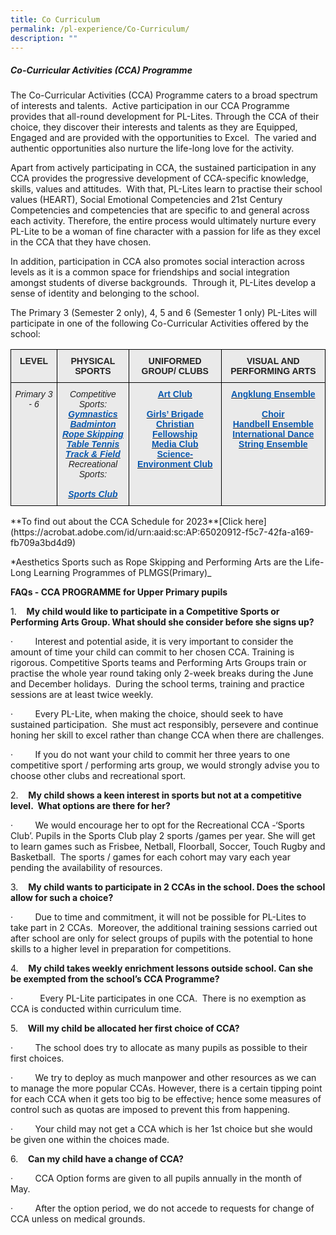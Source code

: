 ```yaml
---
title: Co Curriculum
permalink: /pl-experience/Co-Curriculum/
description: ""
---
```

##### **Co-Curricular Activities (CCA) Programme**  



The&nbsp;Co-Curricular Activities (CCA) Programme caters to a broad spectrum of interests and talents.&nbsp; Active participation in our CCA Programme provides that all-round development for PL-Lites. Through the CCA of their choice, they discover their interests and talents as they are Equipped, Engaged and are provided with the opportunities to&nbsp;Excel.&nbsp; The varied and authentic opportunities also nurture the life-long love for the activity.&nbsp;


Apart from actively participating in CCA, the sustained participation in any CCA provides the progressive development of CCA-specific knowledge, skills, values and attitudes.&nbsp; With that, PL-Lites learn to practise their school values (HEART), Social Emotional Competencies and 21st&nbsp;Century Competencies and competencies that are specific to and general across each activity. Therefore, the entire process would ultimately nurture every PL-Lite to be a woman of fine character with a passion for life as they excel in the CCA that they have chosen.&nbsp;

In addition, participation in CCA also promotes social interaction across levels as it is a common space for friendships and social integration amongst students of diverse backgrounds.&nbsp; Through it, PL-Lites develop a sense of identity and belonging to the school.

The Primary 3 (Semester 2 only), 4, 5 and 6 (Semester 1 only) PL-Lites will participate in one of the following Co-Curricular Activities offered by the school:

<style type="text/css">
.tg  {border-collapse:collapse;border-spacing:0;}
.tg td{border-color:black;border-style:solid;border-width:1px;font-family:Arial, sans-serif;font-size:14px;
  overflow:hidden;padding:10px 5px;word-break:normal;}
.tg th{border-color:black;border-style:solid;border-width:1px;font-family:Arial, sans-serif;font-size:14px;
  font-weight:normal;overflow:hidden;padding:10px 5px;word-break:normal;}
.tg .tg-n4qt{background-color:#EAEAEA;color:#222;font-weight:bold;text-align:center;vertical-align:top}
.tg .tg-w1y3{background-color:#EAEAEA;color:#222;font-style:italic;text-align:center;vertical-align:top}
.tg .tg-a7kh{background-color:#EAEAEA;color:#0857AE;font-weight:bold;text-align:center;vertical-align:top}
</style>
<table class="tg">
<thead>
  <tr>
    <th class="tg-n4qt">LEVEL</th>
    <th class="tg-n4qt">PHYSICAL SPORTS</th>
    <th class="tg-n4qt">UNIFORMED GROUP/ CLUBS</th>
    <th class="tg-n4qt">VISUAL AND PERFORMING ARTS</th>
  </tr>
</thead>
<tbody>
  <tr>
    <td class="tg-w1y3">Primary 3 - 6 </td>
	  <td class="tg-w1y3">Competitive Sports:<br><a href="/pl-experience/Physical-Sports/Rhythmic-Gymnastics/"><span style="font-weight:600;text-decoration:none;color:#0857AE">Gymnastics</span></a><br><a href="/pl-experience/Physical-Sports/Badminton/"><span style="font-weight:600;text-decoration:none;color:#0857AE">Badminton</span></a><br><a href="/pl-experience/Physical-Sports/Rope-Skipping/"><span style="font-weight:600;text-decoration:none;color:#0857AE">Rope Skipping</span></a><br><a href="/pl-experience/Physical-Sports/Table-Tennis/"><span style="font-weight:600;text-decoration:none;color:#0857AE">Table Tennis</span></a><br><a href="/pl-experience/Physical-Sports/Track-and-Field/"><span style="font-weight:600;text-decoration:none;color:#0857AE">Track &amp; Field</span></a><br>Recreational Sports:<br><br><a href="/pl-experience/Physical-Sports/Sports-Club/"><span style="font-weight:600;text-decoration:none;color:#0857AE">Sports Club</span></a></td>
    <td class="tg-a7kh"><a href="/pl-experience/CCA-Clubs-and-Uniform-Group/Art/"><span style="font-weight:600;text-decoration:none;color:#0857AE">Art Club</span></a><br><br><a href="/pl-experience/CCA-Clubs-and-Uniform-Group/Girls-Brigade-4th-Primary-Company/"><span style="font-weight:600;text-decoration:none;color:#0857AE">Girls’ Brigade</span></a><br><a href="/pl-experience/CCA-Clubs-and-Uniform-Group/Christian-Fellowship/"><span style="font-weight:600;text-decoration:none;color:#0857AE">Christian Fellowship</span></a><br><a href="/pl-experience/CCA-Clubs-and-Uniform-Group/Media-Club/"><span style="font-weight:600;text-decoration:none;color:#0857AE">Media Club</span></a><br><a href="/pl-experience/CCA-Clubs-and-Uniform-Group/Science-Environment-Club/"><span style="font-weight:600;text-decoration:none;color:#0857AE">Science-Environment Club</span></a><br> <br> </td>
    <td class="tg-a7kh"><a href="/pl-experience/CCA-Performing-Arts/Angklung-Ensemble/"><span style="font-weight:600;text-decoration:none;color:#0857AE">Angklung Ensemble</span></a><br><br><a href="/pl-experience/CCA-Performing-Arts/Choir/"><span style="font-weight:600;text-decoration:none;color:#0857AE">Choir</span></a><br><a href="/pl-experience/CCA-Performing-Arts/Handbell-Ensemble/"><span style="font-weight:600;text-decoration:none;color:#0857AE">Handbell Ensemble</span></a><br><a href="/pl-experience/CCA-Performing-Arts/International-Dance/"><span style="font-weight:600;text-decoration:none;color:#0857AE">International Dance</span></a><br><a href="/pl-experience/CCA-Performing-Arts/String-Ensemble/"><span style="font-weight:600;text-decoration:none;color:#0857AE">String Ensemble</span></a>	
</td>	
	 
  </tr>
</tbody>
</table>
**To find out about the CCA Schedule for 2023**[Click here](https://acrobat.adobe.com/id/urn:aaid:sc:AP:65020912-f5c7-42fa-a169-fb709a3bd4d9)

*Aesthetics Sports such as Rope Skipping and Performing Arts are the Life-Long Learning Programmes of PLMGS(Primary)_

**FAQs - CCA PROGRAMME for Upper Primary pupils**

1.&nbsp;&nbsp;&nbsp;&nbsp;**My child would like to participate in a Competitive Sports or Performing Arts Group. What should she consider before she signs up?**

·&nbsp;&nbsp;&nbsp;&nbsp;&nbsp;&nbsp;&nbsp;&nbsp;&nbsp;Interest and potential aside, it is very important to consider the amount of time your child can commit to her chosen CCA. Training is rigorous. Competitive Sports teams and Performing Arts Groups train or practise the whole year round taking only 2-week breaks during the June and December holidays.&nbsp; During the school terms, training and practice sessions are at least twice weekly.

·&nbsp;&nbsp;&nbsp;&nbsp;&nbsp;&nbsp;&nbsp;&nbsp;&nbsp;Every PL-Lite, when making the choice, should seek to have sustained participation.&nbsp; She must act responsibly, persevere and continue honing her skill to excel rather than change CCA when there are challenges.

·&nbsp;&nbsp;&nbsp;&nbsp;&nbsp;&nbsp;&nbsp;&nbsp;&nbsp;If you do not want your child to commit her three years to one competitive sport / performing arts group, we would strongly advise you to choose other clubs and recreational sport.

2.&nbsp;&nbsp;&nbsp;&nbsp;**My child shows a keen interest in sports but not at a competitive level.&nbsp; What options are there for her?**

·&nbsp;&nbsp;&nbsp;&nbsp;&nbsp;&nbsp;&nbsp;&nbsp;&nbsp;We would encourage her to opt for the Recreational CCA -‘Sports Club’. Pupils in the Sports Club play 2 sports /games per year. She will get to learn games such as Frisbee, Netball, Floorball, Soccer, Touch Rugby and Basketball.&nbsp; The sports / games for each cohort may vary each year pending the availability of resources.

3.&nbsp;&nbsp;&nbsp;&nbsp;**My child wants to participate in 2 CCAs in the school. Does the school allow for such a choice?**

·&nbsp;&nbsp;&nbsp;&nbsp;&nbsp;&nbsp;&nbsp;&nbsp;&nbsp;Due to time and commitment, it will not be possible for PL-Lites to take part in 2 CCAs.&nbsp; Moreover, the additional training sessions carried out after school are only for select groups of pupils with the potential to hone skills to a higher level in preparation for competitions.

4.&nbsp;&nbsp;&nbsp;&nbsp;**My child takes weekly enrichment lessons outside school. Can she be exempted from the school’s CCA Programme?**

·&nbsp;&nbsp;&nbsp;&nbsp;&nbsp;&nbsp;&nbsp;&nbsp;&nbsp;&nbsp;&nbsp;Every PL-Lite participates in one CCA.&nbsp; There is no exemption as CCA is conducted within curriculum time.&nbsp;

5.&nbsp;&nbsp;&nbsp;&nbsp;**Will my child be allocated her first choice of CCA?**&nbsp;

·&nbsp;&nbsp;&nbsp;&nbsp;&nbsp;&nbsp;&nbsp;&nbsp;&nbsp;The school does try to allocate as many pupils as possible to their first choices.

·&nbsp;&nbsp;&nbsp;&nbsp;&nbsp;&nbsp;&nbsp;&nbsp;&nbsp;We try to deploy as much manpower and other resources as we can to manage the more popular CCAs. However, there is a certain tipping point for each CCA when it gets too big to be effective; hence some measures of control such as quotas are imposed to prevent this from happening.

·&nbsp;&nbsp;&nbsp;&nbsp;&nbsp;&nbsp;&nbsp;&nbsp;&nbsp;Your child may not get a CCA which is her 1st choice but she would be given one within the choices made.

6.&nbsp;&nbsp;&nbsp;&nbsp;**Can my child have a change of CCA?**&nbsp;

·&nbsp;&nbsp;&nbsp;&nbsp;&nbsp;&nbsp;&nbsp;&nbsp;&nbsp;CCA Option forms are given to all pupils annually in the month of May.&nbsp;&nbsp;

·&nbsp;&nbsp;&nbsp;&nbsp;&nbsp;&nbsp;&nbsp;&nbsp;&nbsp;After the option period, we do not accede to requests for change of CCA unless on medical grounds.
